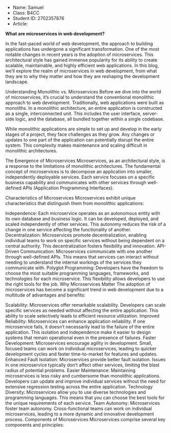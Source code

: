 - Name: Samuel 
- Class: B4CC
- Student ID: 2702357876
- Article:

**What are microservices in web development?**

In the fast-paced world of web development, the approach to building applications has undergone a significant transformation. One of the most notable changes in recent years is the adoption of microservices. This architectural style has gained immense popularity for its ability to create scalable, maintainable, and highly efficient web applications. In this blog, we’ll explore the realm of microservices in web development, from what they are to why they matter and how they are reshaping the development landscape.

Understanding Monolithic vs. Microservices Before we dive into the world of microservices, it’s crucial to understand the conventional monolithic approach to web development. Traditionally, web applications were built as monoliths. In a monolithic architecture, an entire application is constructed as a single, interconnected unit. This includes the user interface, server-side logic, and the database, all bundled together within a single codebase.

While monolithic applications are simple to set up and develop in the early stages of a project, they face challenges as they grow. Any changes or updates to one part of the application can potentially disrupt the entire system. This complexity makes maintenance and scaling difficult in monolithic architectures.

The Emergence of Microservices Microservices, as an architectural style, is a response to the limitations of monolithic architectures. The fundamental concept of microservices is to decompose an application into smaller, independently deployable services. Each service focuses on a specific business capability and communicates with other services through well-defined APIs (Application Programming Interfaces).

Characteristics of Microservices Microservices exhibit unique characteristics that distinguish them from monolithic applications:

Independence: Each microservice operates as an autonomous entity with its own database and business logic. It can be developed, deployed, and scaled independently of other services. This autonomy reduces the risk of a change in one service affecting the functionality of another. Decentralization: Microservices promote decentralization, enabling individual teams to work on specific services without being dependent on a central authority. This decentralization fosters flexibility and innovation. API-Driven Communication: Microservices communicate with one another through well-defined APIs. This means that services can interact without needing to understand the internal workings of the services they communicate with. Polyglot Programming: Developers have the freedom to choose the most suitable programming languages, frameworks, and technologies for each microservice. This flexibility allows developers to use the right tools for the job. Why Microservices Matter The adoption of microservices has become a significant trend in web development due to a multitude of advantages and benefits:

Scalability: Microservices offer remarkable scalability. Developers can scale specific services as needed without affecting the entire application. This ability to scale selectively leads to efficient resource utilization. Improved Reliability: Microservices can enhance application reliability. If one microservice fails, it doesn’t necessarily lead to the failure of the entire application. This isolation and independence make it easier to design systems that remain operational even in the presence of failures. Faster Development: Microservices encourage agility in development. Small, focused teams can work on individual microservices, leading to quicker development cycles and faster time-to-market for features and updates. Enhanced Fault Isolation: Microservices provide better fault isolation. Issues in one microservice typically don’t affect other services, limiting the blast radius of potential problems. Easier Maintenance: Maintaining microservices is less risky and cumbersome than monolithic applications. Developers can update and improve individual services without the need for extensive regression testing across the entire application. Technology Diversity: Microservices allow you to use diverse technologies and programming languages. This means that you can choose the best tools for the unique requirements of each service. Team Autonomy: Microservices foster team autonomy. Cross-functional teams can work on individual microservices, leading to a more dynamic and innovative development process. Components of Microservices Microservices comprise several key components and principles: